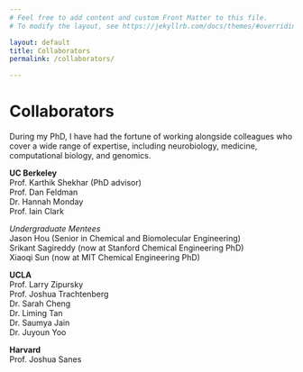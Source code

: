 ```yaml
---
# Feel free to add content and custom Front Matter to this file.
# To modify the layout, see https://jekyllrb.com/docs/themes/#overriding-theme-defaults

layout: default
title: Collaborators
permalink: /collaborators/

---
```


# **Collaborators**

During my PhD, I have had the fortune of working alongside colleagues who cover a wide range of expertise, including neurobiology, medicine, computational biology, and genomics.

**UC Berkeley**<br>
Prof. Karthik Shekhar (PhD advisor)<br>
Prof. Dan Feldman<br>
Dr. Hannah Monday<br>
Prof. Iain Clark<br>

_Undergraduate Mentees_<br>
Jason Hou (Senior in Chemical and Biomolecular Engineering)<br>
Srikant Sagireddy (now at Stanford Chemical Engineering PhD)<br>
Xiaoqi Sun (now at MIT Chemical Engineering PhD)<br>

**UCLA**<br>
Prof. Larry Zipursky<br>
Prof. Joshua Trachtenberg<br>
Dr. Sarah Cheng<br>
Dr. Liming Tan<br>
Dr. Saumya Jain<br>
Dr. Juyoun Yoo<br>

**Harvard**<br>
Prof. Joshua Sanes

